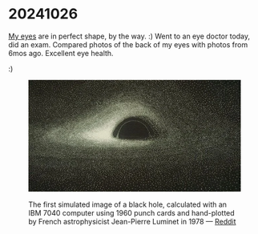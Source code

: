 # 20241026

[My eyes](25.md) are in perfect shape, by the way. :) Went to an eye doctor today, did an exam. Compared photos of the back of my eyes with photos from 6mos ago. Excellent eye health.

:)

<figure><img src="../../.gitbook/assets/image.png" alt="A monochromatic artistic rendering of what appears to be a black hole or cosmic event horizon in space. The image is created with a pointillist or stippled technique, where thousands of tiny dots create the entire picture. A large black semicircle dominates the center, surrounded by a glowing or illuminated region. The surrounding space is filled with scattered dots suggesting stars or cosmic matter, creating a sense of vast depth and space. The overall effect is both minimalist and dramatic, rendered in black, white, and shades of gray."><figcaption><p>The first simulated image of a black hole, calculated with an IBM 7040 computer using 1960 punch cards and hand-plotted by French astrophysicist Jean-Pierre Luminet in 1978 — <a href="https://www.reddit.com/r/spaceporn/comments/s5bapd/the_first_simulated_image_of_a_black_hole/">Reddit</a></p></figcaption></figure>

